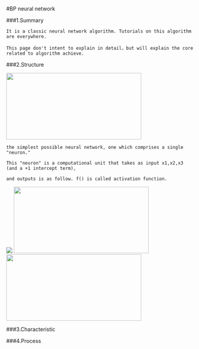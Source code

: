 #BP neural network

###1.Summary
    
    It is a classic neural network algorithm. Tutorials on this algorithm are everywhere.
    
    This page don't intent to explain in detail，but will explain the core related to algorithm achieve.
    
###2.Structure


<img style="-webkit-user-select: none; cursor: zoom-in;" src="http://ufldl.stanford.edu/wiki/images/3/3d/SingleNeuron.png" width="360" height="177">

    the simplest possible neural network, one which comprises a single "neuron."
    
    This "neuron" is a computational unit that takes as input x1,x2,x3 (and a +1 intercept term),
    
    and outputs is as follow. f() is called activation function.
    
<img src="http://chart.googleapis.com/chart?cht=tx&chl=h_%7BW%2Cb%7D(x)%3Df(W%5E%7BT%7Dx)%3Df(w_%7B1%7Dx_%7B1%7D%2Bw_%7B2%7Dx_%7B2%7D%2Bw_%7B3%7Dx_%7B3%7D%2Bb)" style="border:none;" />
<img style="-webkit-user-select: none; cursor: zoom-in;" src="http://ufldl.stanford.edu/wiki/index.php/File:Sigmoid_Function.png" width="360" height="177">
<img style="-webkit-user-select: none; cursor: zoom-in;" src="http://ufldl.stanford.edu/wiki/index.php/File:Tanh_Function.png
" width="360" height="177">


###3.Characteristic

###4.Process
    
